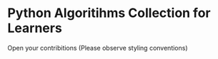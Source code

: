 # Python Algoritihms Collection for Learners

Open your contribitions (Please observe styling conventions)
